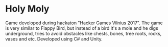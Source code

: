 # Holy Moly

Game developed during hackaton "Hacker Games Vilnius 2017". The game is very similar to Flappy Bird, but instead of a bird it's a mole and he digs underground, tries to avoid obstacles like chests, bones, tree roots, rocks, vases and etc.
Developed using C# and Unity.
